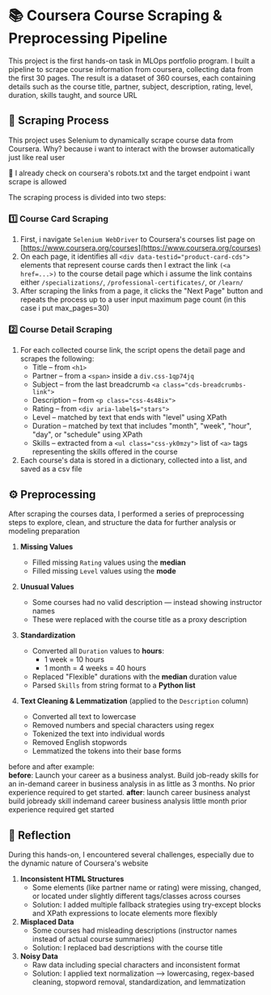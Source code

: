 # 📚 Coursera Course Scraping & Preprocessing Pipeline

This project is the first hands-on task in MLOps portfolio program. I built a pipeline to scrape course information from coursera, collecting data from the first 30 pages. The result is a dataset of 360 courses, each containing details such as the course title, partner, subject, description, rating, level, duration, skills taught, and source URL

## 🦾 Scraping Process
This project uses Selenium to dynamically scrape course data from Coursera. Why? because i want to interact with the browser automatically just like real user

🚨 I already check on coursera's robots.txt and the target endpoint i want scrape is allowed

The scraping process is divided into two steps:
### 1️⃣ Course Card Scraping
1. First, i navigate `Selenium WebDriver` to Coursera's courses list page on [https://www.coursera.org/courses](https://www.coursera.org/courses)
2. On each page, it identifies all `<div data-testid="product-card-cds">` elements that represent course cards then I extract the link `(<a href=...>)` to the course detail page which i assume the link contains either `/specializations/`, `/professional-certificates/`, or `/learn/`
3. After scraping the links from a page, it clicks the "Next Page" button and repeats the process up to a user input maximum page count (in this case i put max_pages=30)
### 2️⃣ Course Detail Scraping
1. For each collected course link, the script opens the detail page and scrapes the following:
    * Title – from `<h1>`
    * Partner – from a `<span>` inside a `div.css-1qp74jq`
    * Subject – from the last breadcrumb `<a class="cds-breadcrumbs-link">`
    * Description – from `<p class="css-4s48ix">`
    * Rating – from `<div aria-label$="stars">`
    * Level – matched by text that ends with "level" using XPath
    * Duration – matched by text that includes "month", "week", "hour", "day", or "schedule" using XPath
    * Skills – extracted from a `<ul class="css-yk0mzy">` list of `<a>` tags representing the skills offered in the course
2. Each course's data is stored in a dictionary, collected into a list, and saved as a csv file

## ⚙️ Preprocessing
After scraping the courses data, I performed a series of preprocessing steps to explore, clean, and structure the data for further analysis or modeling preparation
1. **Missing Values**
   * Filled missing `Rating` values using the **median**
   * Filled missing `Level` values using the **mode**

2. **Unusual Values**
   * Some courses had no valid description — instead showing instructor names
   * These were replaced with the course title as a proxy description

3. **Standardization**
   * Converted all `Duration` values to **hours**:
     - 1 week = 10 hours  
     - 1 month = 4 weeks = 40 hours
   * Replaced "Flexible" durations with the **median** duration value
   * Parsed `Skills` from string format to a **Python list**

4. **Text Cleaning & Lemmatization** (applied to the `Description` column)
   * Converted all text to lowercase
   * Removed numbers and special characters using regex
   * Tokenized the text into individual words
   * Removed English stopwords
   * Lemmatized the tokens into their base forms

before and after example:<br>
**before**: Launch your career as a business analyst. Build job-ready skills for an in-demand career in business analysis in as little as 3 months. No prior experience required to get started.
**after**: launch career business analyst build jobready skill indemand career business analysis little month prior experience required get started

## 🍃 Reflection
During this hands-on, I encountered several challenges, especially due to the dynamic nature of Coursera's website
1.  **Inconsistent HTML Structures**
    * Some elements (like partner name or rating) were missing, changed, or located under slightly different tags/classes across courses
    * Solution: I added multiple fallback strategies using try-except blocks and XPath expressions to locate elements more flexibly
2. **Misplaced Data**
    * Some courses had misleading descriptions (instructor names instead of actual course summaries)
    * Solution: I replaced bad descriptions with the course title
3. **Noisy Data**
    * Raw data including special characters and inconsistent format
    * Solution: I applied text normalization —> lowercasing, regex-based cleaning, stopword removal, standardization, and lemmatization
